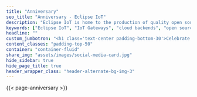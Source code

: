 ```yaml
---
title: "Anniversary"
seo_title: "Anniversary - Eclipse IoT"
description: "Eclipse IoT is home to the production of quality open source components that our members and ecosystem use to build IoT devices, IoT gateways, Edge nodes and IoT Cloud backends."
keywords: ["Eclipse IoT", "IoT Gateways", "cloud backends", "open source software", "anniversary"]
headline: ""
custom_jumbotron: "<h1 class='text-center padding-bottom-30'>Celebrate 10 Years of the<br><span class='orange'>IoT Working Group</span></h1>"
content_classes: "padding-top-50"
container: "container-fluid"
share_img: "assets/images/social-media-card.jpg"
hide_sidebar: true
hide_page_title: true
header_wrapper_class: "header-alternate-bg-img-3"
---
```


{{< page-anniversary >}}